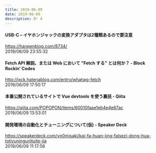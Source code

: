 ```yaml
---
title: 2019-06-09
date: 2019-06-09
description: B! 4
---
```


#### USB-C – イヤホンジャックの変換アダプタは2種類あるので要注意
https://hanpenblog.com/8734/<br>
2019/06/09 23:55:32<br>


#### Fetch API 解説、または Web において "Fetch する" とは何か？ - Block Rockin’ Codes
http://jxck.hatenablog.com/entry/whatwg-fetch<br>
2019/06/09 17:50:17<br>


#### 本番公開されているサイトで Vue devtools を使う裏技 - Qiita
https://qiita.com/POPOPON/items/60010faae1eb4e4e67ac<br>
2019/06/09 13:53:01<br>


#### 開発環境の自動化とチューニングについて(仮) - Speaker Deck
https://speakerdeck.com/yn0misaki/kai-fa-huan-jing-falsezi-dong-hua-totiyuningunituite-jia<br>
2019/06/09 11:17:56<br>


